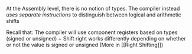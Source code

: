 At the Assembly level, there is no notion of types. The compiler instead *uses separate instructions* to distinguish between logical and arithmetic shifts

Recall that: The compiler will use component registers based on types (signed or unsigned) + Shift right works differently depending on whether or not the value is signed or unsigned (More in [[Right Shifting]])